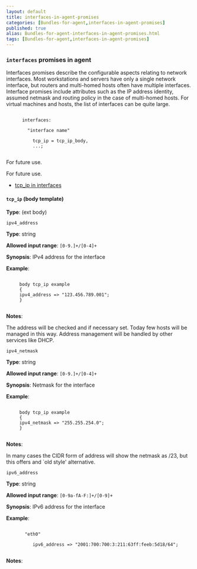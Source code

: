 ```yaml
---
layout: default
title: interfaces-in-agent-promises
categories: [Bundles-for-agent,interfaces-in-agent-promises]
published: true
alias: Bundles-for-agent-interfaces-in-agent-promises.html
tags: [Bundles-for-agent,interfaces-in-agent-promises]
---
```


### `interfaces` promises in agent

  

Interfaces promises describe the configurable aspects relating to
network interfaces. Most workstations and servers have only a single
network interface, but routers and multi-homed hosts often have multiple
interfaces. Interface promises include attributes such as the IP address
identity, assumed netmask and routing policy in the case of multi-homed
hosts. For virtual machines and hosts, the list of interfaces can be
quite large.

```cf3
     
      interfaces:
     
        "interface name"
     
          tcp_ip = tcp_ip_body,
          ...;
     
```

  

For future use.

  

For future use.

-   [tcp\_ip in interfaces](#tcp_005fip-in-interfaces)

#### `tcp_ip` (body template)

**Type**: (ext body)

`ipv4_address`

**Type**: string

**Allowed input range**: `[0-9.]+/[0-4]+`

**Synopsis**: IPv4 address for the interface

**Example**:  
   

```cf3
     
     body tcp_ip example
     {
     ipv4_address => "123.456.789.001";
     }
     
```

**Notes**:  
   

The address will be checked and if necessary set. Today few hosts will
be managed in this way. Address management will be handled by other
services like DHCP.   

`ipv4_netmask`

**Type**: string

**Allowed input range**: `[0-9.]+/[0-4]+`

**Synopsis**: Netmask for the interface

**Example**:  
   

```cf3
     
     body tcp_ip example
     {
     ipv4_netmask => "255.255.254.0";
     }
     
```

**Notes**:  
   

In many cases the CIDR form of address will show the netmask as /23, but
this offers and \`old style' alternative.   

`ipv6_address`

**Type**: string

**Allowed input range**: `[0-9a-fA-F:]+/[0-9]+`

**Synopsis**: IPv6 address for the interface

**Example**:  
   

```cf3
     
       "eth0"
     
          ipv6_address => "2001:700:700:3:211:63ff:feeb:5d18/64";
     
```

**Notes**:  
   
